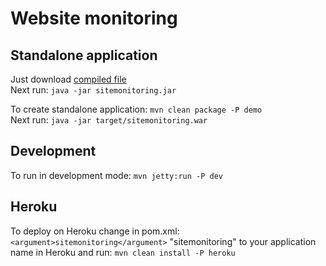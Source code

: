 <h1>Website monitoring</h1>

<h2>Standalone application</h2>

<p>Just download <a href="https://sourceforge.net/projects/sitemonitoring/files/latest/download?source=files">compiled file</a>
<br />
Next run: <code>java -jar sitemonitoring.jar</code></p>
</p>

<p>To create standalone application: <code>mvn clean package -P demo</code>
<br />
Next run: <code>java -jar target/sitemonitoring.war</code></p>

<h2>Development</h2>

<p>To run in development mode: <code>mvn jetty:run -P dev</code></p>

<h2>Heroku</h2>

<p>To deploy on Heroku change in pom.xml: <code>&lt;argument&gt;sitemonitoring&lt;/argument&gt;</code> "sitemonitoring" to your application name in Heroku and run: <code>mvn clean install -P heroku</code>

